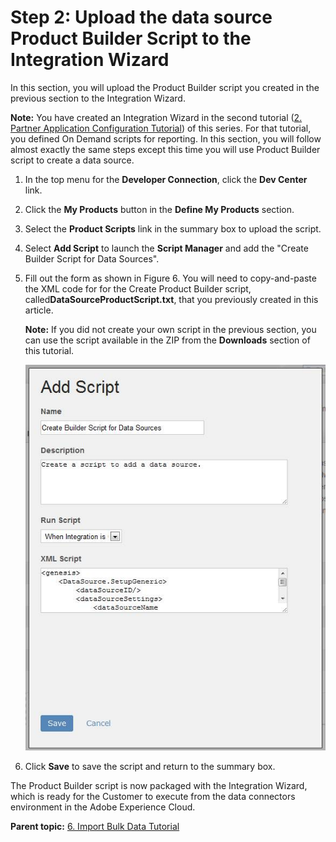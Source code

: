 # Step 2: Upload the data source Product Builder Script to the Integration Wizard

 

In this section, you will upload the Product Builder script you created in the previous section to the Integration Wizard.

**Note:** You have created an Integration Wizard in the second tutorial ([2. Partner Application Configuration Tutorial](c_Partner_Application_Configuration_for_Data_Connectors_Tutorial.md#)) of this series. For that tutorial, you defined On Demand scripts for reporting. In this section, you will follow almost exactly the same steps except this time you will use Product Builder script to create a data source.

1.  In the top menu for the **Developer Connection**, click the **Dev Center** link.
2.  Click the **My Products** button in the **Define My Products** section.
3.  Select the **Product Scripts** link in the summary box to upload the script.
4.  Select **Add Script** to launch the **Script Manager** and add the "Create Builder Script for Data Sources".
5.  Fill out the form as shown in Figure 6. You will need to copy-and-paste the XML code for for the Create Product Builder script, called**DataSourceProductScript.txt**, that you previously created in this article.

    **Note:** If you did not create your own script in the previous section, you can use the script available in the ZIP from the **Downloads** section of this tutorial.

    ![](graphics/import007.jpg)

6.  Click **Save** to save the script and return to the summary box.

The Product Builder script is now packaged with the Integration Wizard, which is ready for the Customer to execute from the data connectors environment in the Adobe Experience Cloud.

**Parent topic:** [6. Import Bulk Data Tutorial](c_Import_bulk_Data_using_the_Partner_API.md)


